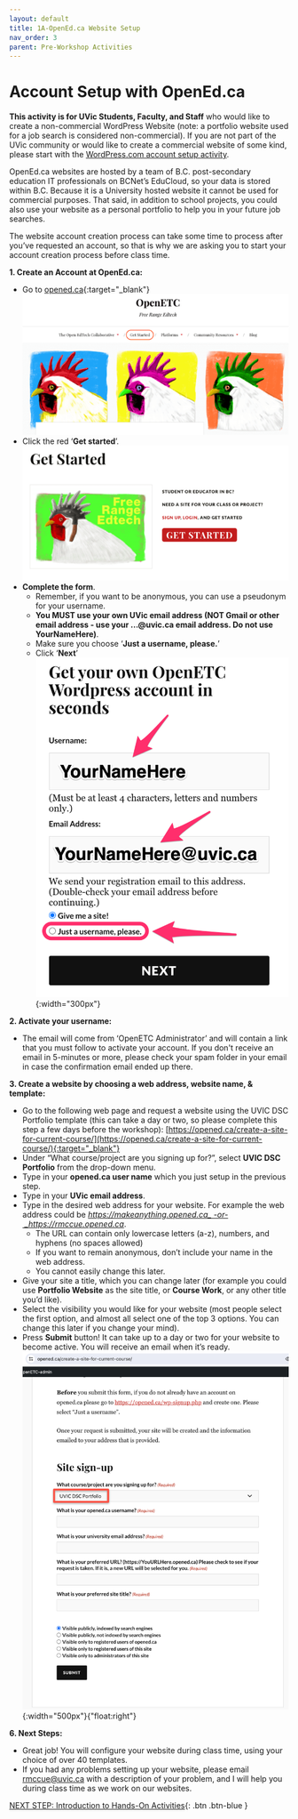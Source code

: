 ```yaml
---
layout: default
title: 1A-OpenEd.ca Website Setup
nav_order: 3
parent: Pre-Workshop Activities
---
```

# Account Setup with OpenEd.ca
**This activity is for UVic Students, Faculty, and Staff** who would like to create a non-commercial WordPress Website (note: a portfolio website used for a job search is considered non-commercial). If you are not part of the UVic community or would like to create a commercial website of some kind, please start with the [WordPress.com account setup activity](account-setup-post.html).

OpenEd.ca websites are hosted by a team of B.C. post-secondary education IT professionals on BCNet’s EduCloud, so your data is stored within B.C.  Because it is a University hosted website it cannot be used for commercial purposes. That said, in addition to school projects, you could also use your website as a personal portfolio to help you in your future job searches.

The website account creation process can take some time to process after you’ve requested an account, so that is why we are asking you to start your account creation process before class time.

**1. Create an Account at OpenEd.ca:**
  - Go to [opened.ca](https://opened.ca/){:target="_blank"} 
  ![OpenEd homepage](/images/opened-setup-01.png)
  - Click the red ‘**Get started**’.
  ![Get Started button](/images/opened-setup-02.png)
  - **Complete the form**.
    - Remember, if you want to be anonymous, you can use a pseudonym for your username.
    - **You MUST use your own UVic email address (NOT Gmail or other email address - use your …@uvic.ca email address. Do not use YourNameHere)**.
    - Make sure you choose ‘**Just a username, please.**’
    - Click ‘**Next**’<br>
   ![Completing the form with username and uvic email](/images/opened-setup-03b.png){:width="300px"}

**2. Activate your username:**
   - The email will come from ‘OpenETC Administrator’ and will contain a link that you must follow to activate your account. If you don't receive an email in 5-minutes or more, please check your spam folder in your email in case the confirmation email ended up there.<br>

**3. Create a website by choosing a web address, website name, & template:**  
  - Go to the following web page and request a website using the UVIC DSC Portfolio template (this can take a day or two, so please complete this step a few days before the workshop): [https://opened.ca/create-a-site-for-current-course/](https://opened.ca/create-a-site-for-current-course/){:target="_blank"}
  - Under “What course/project are you signing up for?”, select **UVIC DSC Portfolio** from the drop-down menu.
  - Type in your **opened.ca user name** which you just setup in the previous step.
  - Type in your **UVic email address**.
  - Type in the desired web address for your website. For example the web address could be _https://makeanything.opened.ca_ -or- _https://rmccue.opened.ca_. 
    - The URL can contain only lowercase letters (a-z), numbers, and hyphens (no spaces allowed)
    - If you want to remain anonymous, don’t include your name in the web address.
    - You cannot easily change this later.
  - Give your site a title, which you can change later (for example you could use **Portfolio Website** as the site title, or **Course Work**, or any other title you’d like).
  - Select the visibility you would like for your website (most people select the first option, and almost all select one of the top 3 options. You can change this later if you change your mind).
  - Press **Submit** button! It can take up to a day or two for your website to become active. You will receive an email when it’s ready.<br>
  ![Website domain name, site title, privacy, template](/images/opened-class-signup.png){:width="500px"}{"float:right"}
  
**6. Next Steps:**
   - Great job! You will configure your website during class time, using your choice of over 40 templates.
   - If you had any problems setting up your website, please email rmccue@uvic.ca with a description of your problem, and I will help you during class time as we work on our websites.

[NEXT STEP: Introduction to Hands-On Activities](activities-intro.html){: .btn .btn-blue }
